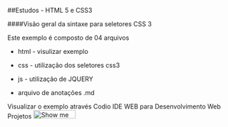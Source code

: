 ##Estudos - HTML 5 e CSS3


####Visão geral da sintaxe para seletores CSS 3

Este exemplo é composto de 04 arquivos

- html - visulizar exemplo</li>

- css - utilização dos seletores css3</li>

- js - utilização de JQUERY</li>

- arquivo de anotações .md</li>



Visualizar o exemplo através Codio IDE WEB para Desenvolvimento Web Projetos
<a href="http://bit.ly/1ern4ln"><img src="https://codio-public.s3.amazonaws.com/sharing/open-in-ide.png" width="95" height="19" alt="Show me the Code at Codio"></a>
